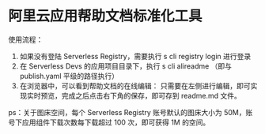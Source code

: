 # 阿里云应用帮助文档标准化工具

使用流程：

1. 如果没有登陆 Serverless Registry，需要执行 s cli registry login 进行登录
2. 在 Serverless Devs 的应用项目目录下，执行 s cli alireadme （即与 publish.yaml 平级的路径执行）
3. 在浏览器中，可以看到帮助文档的在线编辑： 只需要在左侧进行编辑，即可实现实时预览，完成之后点击右下角的保存，即可存到 readme.md 文件。

ps：关于图床空间，每个 Serverless Registry 账号默认的图床大小为 50M，账号下应用组件下载次数每下载超过 100 次，即可获得 1M 的空间。
